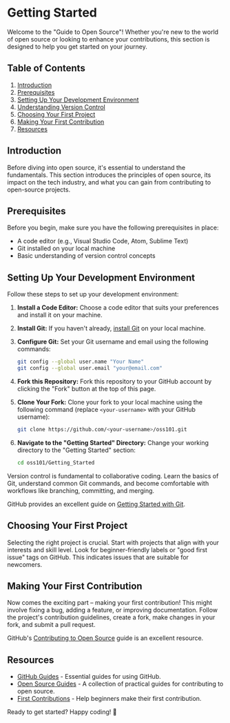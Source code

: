 # Getting Started

Welcome to the "Guide to Open Source"! Whether you're new to the world of open source or looking to enhance your contributions, this section is designed to help you get started on your journey.

## Table of Contents

1. [Introduction](#introduction)
2. [Prerequisites](#prerequisites)
3. [Setting Up Your Development Environment](#setting-up-your-development-environment)
4. [Understanding Version Control](#understanding-version-control)
5. [Choosing Your First Project](#choosing-your-first-project)
6. [Making Your First Contribution](#making-your-first-contribution)
7. [Resources](#resources)
   
## Introduction

Before diving into open source, it's essential to understand the fundamentals. This section introduces the principles of open source, its impact on the tech industry, and what you can gain from contributing to open-source projects.

## Prerequisites

Before you begin, make sure you have the following prerequisites in place:

- A code editor (e.g., Visual Studio Code, Atom, Sublime Text)
- Git installed on your local machine
- Basic understanding of version control concepts

## Setting Up Your Development Environment

Follow these steps to set up your development environment:

1. **Install a Code Editor:**
   Choose a code editor that suits your preferences and install it on your machine.

2. **Install Git:**
   If you haven't already, [install Git](https://git-scm.com/book/en/v2/Getting-Started-Installing-Git) on your local machine.

3. **Configure Git:**
   Set your Git username and email using the following commands:

   ```bash
   git config --global user.name "Your Name"
   git config --global user.email "your@email.com"
   ```

4. **Fork this Repository:**
   Fork this repository to your GitHub account by clicking the "Fork" button at the top of this page.

5. **Clone Your Fork:**
   Clone your fork to your local machine using the following command (replace `<your-username>` with your GitHub username):

   ```bash
   git clone https://github.com/<your-username>/oss101.git
   ```

6. **Navigate to the "Getting Started" Directory:**
   Change your working directory to the "Getting Started" section:

   ```bash
   cd oss101/Getting_Started
   ```

Version control is fundamental to collaborative coding. Learn the basics of Git, understand common Git commands, and become comfortable with workflows like branching, committing, and merging.

GitHub provides an excellent guide on [Getting Started with Git](https://docs.github.com/en/get-started).

## Choosing Your First Project

Selecting the right project is crucial. Start with projects that align with your interests and skill level. Look for beginner-friendly labels or "good first issue" tags on GitHub. This indicates issues that are suitable for newcomers.

## Making Your First Contribution

Now comes the exciting part – making your first contribution! This might involve fixing a bug, adding a feature, or improving documentation. Follow the project's contribution guidelines, create a fork, make changes in your fork, and submit a pull request.

GitHub's [Contributing to Open Source](https://opensource.guide/how-to-contribute/) guide is an excellent resource.

## Resources

- [GitHub Guides](https://guides.github.com/) - Essential guides for using GitHub.
- [Open Source Guides](https://opensource.guide/) - A collection of practical guides for contributing to open source.
- [First Contributions](https://firstcontributions.github.io/) - Help beginners make their first contribution.

Ready to get started? Happy coding! 🚀



